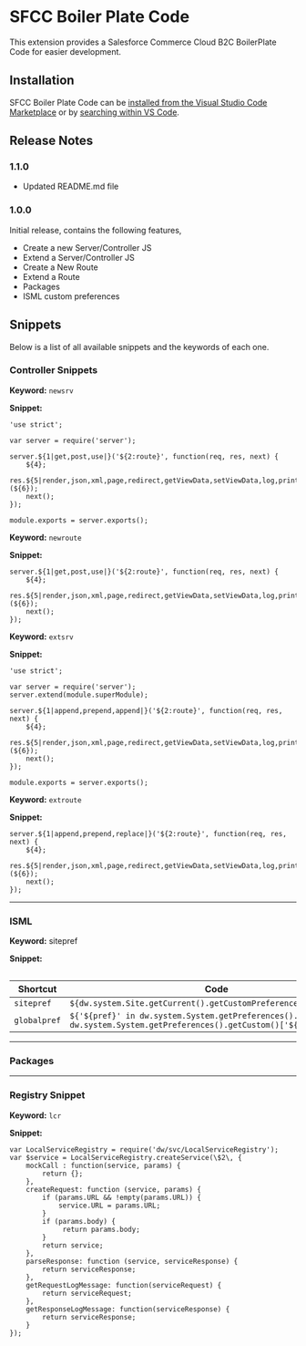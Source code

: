 # SFCC Boiler Plate Code

This extension provides a Salesforce Commerce Cloud B2C BoilerPlate Code for easier development.

## Installation

SFCC Boiler Plate Code can be [installed from the Visual Studio Code Marketplace](https://marketplace.visualstudio.com/items?itemName=novacode.sfccboilerplate) or by [searching within VS Code](https://code.visualstudio.com/docs/editor/extension-gallery#_search-for-an-extension).


## Release Notes

### 1.1.0
* Updated README.md file
### 1.0.0

Initial release, contains the following features,
* Create a new Server/Controller JS
* Extend a Server/Controller JS
* Create a New Route
* Extend a Route
* Packages
* ISML custom preferences

## Snippets
Below is a list of all available snippets and the keywords of each one.

### Controller Snippets

**Keyword:** `newsrv`

**Snippet:**
```
'use strict';

var server = require('server');

server.${1|get,post,use|}('${2:route}', function(req, res, next) {
    ${4};
    res.${5|render,json,xml,page,redirect,getViewData,setViewData,log,print|}(${6});
    next();
});

module.exports = server.exports();
```

**Keyword:** `newroute`

**Snippet:**
```
server.${1|get,post,use|}('${2:route}', function(req, res, next) {
    ${4};
    res.${5|render,json,xml,page,redirect,getViewData,setViewData,log,print|}(${6});
    next();
});
```

**Keyword:** `extsrv`

**Snippet:**
```
'use strict';

var server = require('server');
server.extend(module.superModule);

server.${1|append,prepend,append|}('${2:route}', function(req, res, next) {
    ${4};
    res.${5|render,json,xml,page,redirect,getViewData,setViewData,log,print|}(${6});
    next();
});

module.exports = server.exports();
```

**Keyword:** `extroute`

**Snippet:**
```
server.${1|append,prepend,replace|}('${2:route}', function(req, res, next) {
    ${4};
    res.${5|render,json,xml,page,redirect,getViewData,setViewData,log,print|}(${6});
    next();
});
```
---
### ISML


**Keyword:** sitepref

**Snippet:**
```
```

|Shortcut | Code|
-------|---------
|`sitepref`|`${dw.system.Site.getCurrent().getCustomPreferenceValue('${1}')}`|
|`globalpref`|`${'${pref}' in dw.system.System.getPreferences().getCustom() ? dw.system.System.getPreferences().getCustom()['${pref}'] : ''}`|

---
### Packages


---
### Registry Snippet

**Keyword:** `lcr`

**Snippet:**
```
var LocalServiceRegistry = require('dw/svc/LocalServiceRegistry');
var $service = LocalServiceRegistry.createService(\$2\, {
    mockCall : function(service, params) {
        return {};
    },
    createRequest: function (service, params) {
        if (params.URL && !empty(params.URL)) {
            service.URL = params.URL;
        }
        if (params.body) {
             return params.body;
        }
        return service;
    },
    parseResponse: function (service, serviceResponse) {
        return serviceResponse;
    },
    getRequestLogMessage: function(serviceRequest) {
        return serviceRequest;
    },
    getResponseLogMessage: function(serviceResponse) {
        return serviceResponse;
    }
});
```